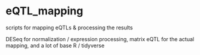# eQTL_mapping
scripts for mapping eQTLs &amp; processing the results

DESeq for normalization / expression processing, matrix eQTL for the actual mapping, and a lot of base R / tidyverse
